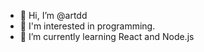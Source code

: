 - 👋 Hi, I’m @artdd
- 👀 I'm interested in programming.
- 🌱 I’m currently learning React and Node.js

<!---
artdd/artdd is a ✨ special ✨ repository because its `README.md` (this file) appears on your GitHub profile.
You can click the Preview link to take a look at your changes.
--->
